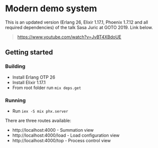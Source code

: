 # Modern demo system

This is an updated version (Erlang 26, Elixir 1.17.1, Phoenix 1.7.12 and all required dependencies) of the talk Sasa Juric at GOTO 2019. Link below. 

> https://www.youtube.com/watch?v=JvBT4XBdoUE

## Getting started

### Building

* Install Erlang OTP 26
* Install Elixir 1.17.1
* From root folder run `mix deps.get`

### Running

* Run `iex -S mix phx.server`

There are three routes available:

- http://localhost:4000 - Summation view
- http://localhost:4000/load - Load configuration view
- http://localhost:4000/top - Process control view

